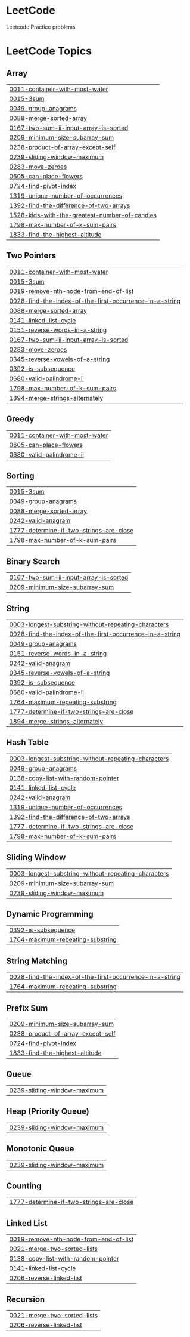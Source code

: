# LeetCode
Leetcode Practice problems

<!---LeetCode Topics Start-->
# LeetCode Topics
## Array
|  |
| ------- |
| [0011-container-with-most-water](https://github.com/NV-Nandini/LeetCode/tree/master/0011-container-with-most-water) |
| [0015-3sum](https://github.com/NV-Nandini/LeetCode/tree/master/0015-3sum) |
| [0049-group-anagrams](https://github.com/NV-Nandini/LeetCode/tree/master/0049-group-anagrams) |
| [0088-merge-sorted-array](https://github.com/NV-Nandini/LeetCode/tree/master/0088-merge-sorted-array) |
| [0167-two-sum-ii-input-array-is-sorted](https://github.com/NV-Nandini/LeetCode/tree/master/0167-two-sum-ii-input-array-is-sorted) |
| [0209-minimum-size-subarray-sum](https://github.com/NV-Nandini/LeetCode/tree/master/0209-minimum-size-subarray-sum) |
| [0238-product-of-array-except-self](https://github.com/NV-Nandini/LeetCode/tree/master/0238-product-of-array-except-self) |
| [0239-sliding-window-maximum](https://github.com/NV-Nandini/LeetCode/tree/master/0239-sliding-window-maximum) |
| [0283-move-zeroes](https://github.com/NV-Nandini/LeetCode/tree/master/0283-move-zeroes) |
| [0605-can-place-flowers](https://github.com/NV-Nandini/LeetCode/tree/master/0605-can-place-flowers) |
| [0724-find-pivot-index](https://github.com/NV-Nandini/LeetCode/tree/master/0724-find-pivot-index) |
| [1319-unique-number-of-occurrences](https://github.com/NV-Nandini/LeetCode/tree/master/1319-unique-number-of-occurrences) |
| [1392-find-the-difference-of-two-arrays](https://github.com/NV-Nandini/LeetCode/tree/master/1392-find-the-difference-of-two-arrays) |
| [1528-kids-with-the-greatest-number-of-candies](https://github.com/NV-Nandini/LeetCode/tree/master/1528-kids-with-the-greatest-number-of-candies) |
| [1798-max-number-of-k-sum-pairs](https://github.com/NV-Nandini/LeetCode/tree/master/1798-max-number-of-k-sum-pairs) |
| [1833-find-the-highest-altitude](https://github.com/NV-Nandini/LeetCode/tree/master/1833-find-the-highest-altitude) |
## Two Pointers
|  |
| ------- |
| [0011-container-with-most-water](https://github.com/NV-Nandini/LeetCode/tree/master/0011-container-with-most-water) |
| [0015-3sum](https://github.com/NV-Nandini/LeetCode/tree/master/0015-3sum) |
| [0019-remove-nth-node-from-end-of-list](https://github.com/NV-Nandini/LeetCode/tree/master/0019-remove-nth-node-from-end-of-list) |
| [0028-find-the-index-of-the-first-occurrence-in-a-string](https://github.com/NV-Nandini/LeetCode/tree/master/0028-find-the-index-of-the-first-occurrence-in-a-string) |
| [0088-merge-sorted-array](https://github.com/NV-Nandini/LeetCode/tree/master/0088-merge-sorted-array) |
| [0141-linked-list-cycle](https://github.com/NV-Nandini/LeetCode/tree/master/0141-linked-list-cycle) |
| [0151-reverse-words-in-a-string](https://github.com/NV-Nandini/LeetCode/tree/master/0151-reverse-words-in-a-string) |
| [0167-two-sum-ii-input-array-is-sorted](https://github.com/NV-Nandini/LeetCode/tree/master/0167-two-sum-ii-input-array-is-sorted) |
| [0283-move-zeroes](https://github.com/NV-Nandini/LeetCode/tree/master/0283-move-zeroes) |
| [0345-reverse-vowels-of-a-string](https://github.com/NV-Nandini/LeetCode/tree/master/0345-reverse-vowels-of-a-string) |
| [0392-is-subsequence](https://github.com/NV-Nandini/LeetCode/tree/master/0392-is-subsequence) |
| [0680-valid-palindrome-ii](https://github.com/NV-Nandini/LeetCode/tree/master/0680-valid-palindrome-ii) |
| [1798-max-number-of-k-sum-pairs](https://github.com/NV-Nandini/LeetCode/tree/master/1798-max-number-of-k-sum-pairs) |
| [1894-merge-strings-alternately](https://github.com/NV-Nandini/LeetCode/tree/master/1894-merge-strings-alternately) |
## Greedy
|  |
| ------- |
| [0011-container-with-most-water](https://github.com/NV-Nandini/LeetCode/tree/master/0011-container-with-most-water) |
| [0605-can-place-flowers](https://github.com/NV-Nandini/LeetCode/tree/master/0605-can-place-flowers) |
| [0680-valid-palindrome-ii](https://github.com/NV-Nandini/LeetCode/tree/master/0680-valid-palindrome-ii) |
## Sorting
|  |
| ------- |
| [0015-3sum](https://github.com/NV-Nandini/LeetCode/tree/master/0015-3sum) |
| [0049-group-anagrams](https://github.com/NV-Nandini/LeetCode/tree/master/0049-group-anagrams) |
| [0088-merge-sorted-array](https://github.com/NV-Nandini/LeetCode/tree/master/0088-merge-sorted-array) |
| [0242-valid-anagram](https://github.com/NV-Nandini/LeetCode/tree/master/0242-valid-anagram) |
| [1777-determine-if-two-strings-are-close](https://github.com/NV-Nandini/LeetCode/tree/master/1777-determine-if-two-strings-are-close) |
| [1798-max-number-of-k-sum-pairs](https://github.com/NV-Nandini/LeetCode/tree/master/1798-max-number-of-k-sum-pairs) |
## Binary Search
|  |
| ------- |
| [0167-two-sum-ii-input-array-is-sorted](https://github.com/NV-Nandini/LeetCode/tree/master/0167-two-sum-ii-input-array-is-sorted) |
| [0209-minimum-size-subarray-sum](https://github.com/NV-Nandini/LeetCode/tree/master/0209-minimum-size-subarray-sum) |
## String
|  |
| ------- |
| [0003-longest-substring-without-repeating-characters](https://github.com/NV-Nandini/LeetCode/tree/master/0003-longest-substring-without-repeating-characters) |
| [0028-find-the-index-of-the-first-occurrence-in-a-string](https://github.com/NV-Nandini/LeetCode/tree/master/0028-find-the-index-of-the-first-occurrence-in-a-string) |
| [0049-group-anagrams](https://github.com/NV-Nandini/LeetCode/tree/master/0049-group-anagrams) |
| [0151-reverse-words-in-a-string](https://github.com/NV-Nandini/LeetCode/tree/master/0151-reverse-words-in-a-string) |
| [0242-valid-anagram](https://github.com/NV-Nandini/LeetCode/tree/master/0242-valid-anagram) |
| [0345-reverse-vowels-of-a-string](https://github.com/NV-Nandini/LeetCode/tree/master/0345-reverse-vowels-of-a-string) |
| [0392-is-subsequence](https://github.com/NV-Nandini/LeetCode/tree/master/0392-is-subsequence) |
| [0680-valid-palindrome-ii](https://github.com/NV-Nandini/LeetCode/tree/master/0680-valid-palindrome-ii) |
| [1764-maximum-repeating-substring](https://github.com/NV-Nandini/LeetCode/tree/master/1764-maximum-repeating-substring) |
| [1777-determine-if-two-strings-are-close](https://github.com/NV-Nandini/LeetCode/tree/master/1777-determine-if-two-strings-are-close) |
| [1894-merge-strings-alternately](https://github.com/NV-Nandini/LeetCode/tree/master/1894-merge-strings-alternately) |
## Hash Table
|  |
| ------- |
| [0003-longest-substring-without-repeating-characters](https://github.com/NV-Nandini/LeetCode/tree/master/0003-longest-substring-without-repeating-characters) |
| [0049-group-anagrams](https://github.com/NV-Nandini/LeetCode/tree/master/0049-group-anagrams) |
| [0138-copy-list-with-random-pointer](https://github.com/NV-Nandini/LeetCode/tree/master/0138-copy-list-with-random-pointer) |
| [0141-linked-list-cycle](https://github.com/NV-Nandini/LeetCode/tree/master/0141-linked-list-cycle) |
| [0242-valid-anagram](https://github.com/NV-Nandini/LeetCode/tree/master/0242-valid-anagram) |
| [1319-unique-number-of-occurrences](https://github.com/NV-Nandini/LeetCode/tree/master/1319-unique-number-of-occurrences) |
| [1392-find-the-difference-of-two-arrays](https://github.com/NV-Nandini/LeetCode/tree/master/1392-find-the-difference-of-two-arrays) |
| [1777-determine-if-two-strings-are-close](https://github.com/NV-Nandini/LeetCode/tree/master/1777-determine-if-two-strings-are-close) |
| [1798-max-number-of-k-sum-pairs](https://github.com/NV-Nandini/LeetCode/tree/master/1798-max-number-of-k-sum-pairs) |
## Sliding Window
|  |
| ------- |
| [0003-longest-substring-without-repeating-characters](https://github.com/NV-Nandini/LeetCode/tree/master/0003-longest-substring-without-repeating-characters) |
| [0209-minimum-size-subarray-sum](https://github.com/NV-Nandini/LeetCode/tree/master/0209-minimum-size-subarray-sum) |
| [0239-sliding-window-maximum](https://github.com/NV-Nandini/LeetCode/tree/master/0239-sliding-window-maximum) |
## Dynamic Programming
|  |
| ------- |
| [0392-is-subsequence](https://github.com/NV-Nandini/LeetCode/tree/master/0392-is-subsequence) |
| [1764-maximum-repeating-substring](https://github.com/NV-Nandini/LeetCode/tree/master/1764-maximum-repeating-substring) |
## String Matching
|  |
| ------- |
| [0028-find-the-index-of-the-first-occurrence-in-a-string](https://github.com/NV-Nandini/LeetCode/tree/master/0028-find-the-index-of-the-first-occurrence-in-a-string) |
| [1764-maximum-repeating-substring](https://github.com/NV-Nandini/LeetCode/tree/master/1764-maximum-repeating-substring) |
## Prefix Sum
|  |
| ------- |
| [0209-minimum-size-subarray-sum](https://github.com/NV-Nandini/LeetCode/tree/master/0209-minimum-size-subarray-sum) |
| [0238-product-of-array-except-self](https://github.com/NV-Nandini/LeetCode/tree/master/0238-product-of-array-except-self) |
| [0724-find-pivot-index](https://github.com/NV-Nandini/LeetCode/tree/master/0724-find-pivot-index) |
| [1833-find-the-highest-altitude](https://github.com/NV-Nandini/LeetCode/tree/master/1833-find-the-highest-altitude) |
## Queue
|  |
| ------- |
| [0239-sliding-window-maximum](https://github.com/NV-Nandini/LeetCode/tree/master/0239-sliding-window-maximum) |
## Heap (Priority Queue)
|  |
| ------- |
| [0239-sliding-window-maximum](https://github.com/NV-Nandini/LeetCode/tree/master/0239-sliding-window-maximum) |
## Monotonic Queue
|  |
| ------- |
| [0239-sliding-window-maximum](https://github.com/NV-Nandini/LeetCode/tree/master/0239-sliding-window-maximum) |
## Counting
|  |
| ------- |
| [1777-determine-if-two-strings-are-close](https://github.com/NV-Nandini/LeetCode/tree/master/1777-determine-if-two-strings-are-close) |
## Linked List
|  |
| ------- |
| [0019-remove-nth-node-from-end-of-list](https://github.com/NV-Nandini/LeetCode/tree/master/0019-remove-nth-node-from-end-of-list) |
| [0021-merge-two-sorted-lists](https://github.com/NV-Nandini/LeetCode/tree/master/0021-merge-two-sorted-lists) |
| [0138-copy-list-with-random-pointer](https://github.com/NV-Nandini/LeetCode/tree/master/0138-copy-list-with-random-pointer) |
| [0141-linked-list-cycle](https://github.com/NV-Nandini/LeetCode/tree/master/0141-linked-list-cycle) |
| [0206-reverse-linked-list](https://github.com/NV-Nandini/LeetCode/tree/master/0206-reverse-linked-list) |
## Recursion
|  |
| ------- |
| [0021-merge-two-sorted-lists](https://github.com/NV-Nandini/LeetCode/tree/master/0021-merge-two-sorted-lists) |
| [0206-reverse-linked-list](https://github.com/NV-Nandini/LeetCode/tree/master/0206-reverse-linked-list) |
<!---LeetCode Topics End-->